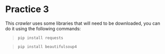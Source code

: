 # Practice 3

This _crawler_ uses some libraries that will need to be downloaded, you can do it using the following commands:

> `pip install requests`

> `pip install beautifulsoup4`
